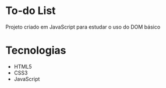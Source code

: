 # To-do List 

Projeto criado em JavaScript para estudar o uso do DOM básico

# Tecnologias
- HTML5
- CSS3
- JavaScript